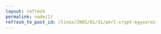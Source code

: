 ```yaml
---
layout: refresh
permalink: node/1/
refresh_to_post_id: /linux/2005/01/31/perl-crypt-egysoros
---
```

